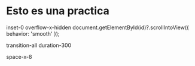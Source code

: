# Esto es una practica

inset-0
overflow-x-hidden
document.getElementById(id)?.scrollIntoView({ behavior: 'smooth' });

transition-all duration-300

space-x-8